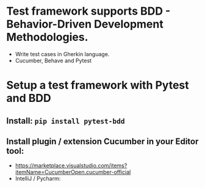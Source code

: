 # Test framework supports BDD - Behavior-Driven Development Methodologies.
- Write test cases in Gherkin language.
- Cucumber, Behave and Pytest

# Setup a test framework with Pytest and BDD
## Install: `pip install pytest-bdd`
## Install plugin / extension Cucumber in your Editor tool:
- https://marketplace.visualstudio.com/items?itemName=CucumberOpen.cucumber-official
- IntelliJ / Pycharm: 